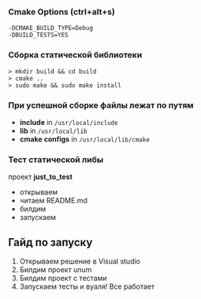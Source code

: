 ### Cmake Options (ctrl+alt+s)
```
-DCMAKE_BUILD_TYPE=Debug
-DBUILD_TESTS=YES
```

### Сборка статической библиотеки

```
> mkdir build && cd build
> cmake ..
> sudo make && sudo make install
```

### При успешной сборке файлы лежат по путям

- **include** in `/usr/local/include`
- **lib** in `/usr/local/lib`
- **cmake configs** in `/usr/local/lib/cmake`

### Тест статической либы

проект **just_to_test**

- открываем
- читаем README.md
- билдим
- запускаем


## Гайд по запуску

1) Открываем решение в Visual studio
2) Билдим проект unum
3) Билдим проект с тестами
4) Запускаем тесты и вуаля! Все работает
